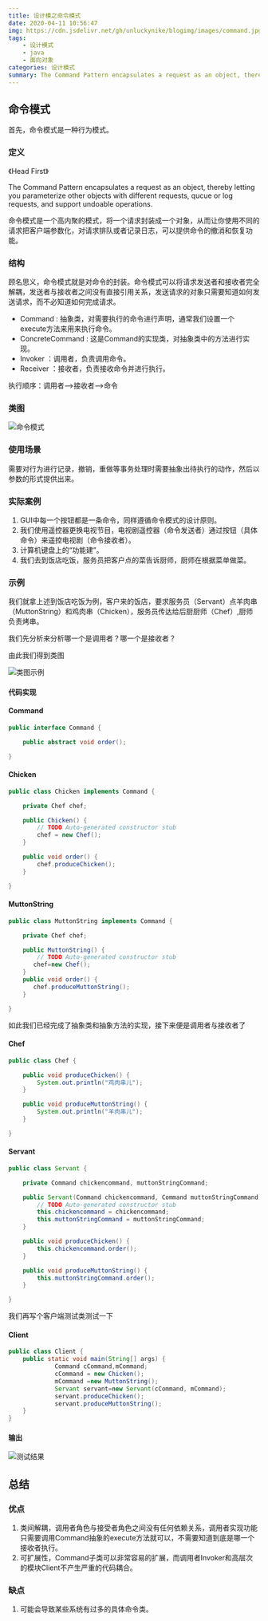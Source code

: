 ```yaml
---
title: 设计模之命令模式
date: 2020-04-11 10:56:47
img: https://cdn.jsdelivr.net/gh/unluckynike/blogimg/images/command.jpg
tags: 
    - 设计模式 
    - java 
    - 面向对象 
categories: 设计模式
summary: The Command Pattern encapsulates a request as an object, thereby letting you parameterize other objects with different requests, qucue or log requests, and support undoable operations.
---
```


## 命令模式

首先，命令模式是一种行为模式。

### 定义

《Head First》

The Command Pattern encapsulates a request as an object, thereby letting you parameterize other objects with different requests, qucue or log requests, and support undoable operations.

命令模式是一个高内聚的模式，将一个请求封装成一个对象，从而让你使用不同的请求把客户端参数化，对请求排队或者记录日志，可以提供命令的撤消和恢复功能。

### 结构

顾名思义，命令模式就是对命令的封装。命令模式可以将请求发送者和接收者完全解耦，发送者与接收者之间没有直接引用关系，发送请求的对象只需要知道如何发送请求，而不必知道如何完成请求。

- Command : 抽象类，对需要执行的命令进行声明，通常我们设置一个execute方法来用来执行命令。
- ConcreteCommand :  这是Command的实现类，对抽象类中的方法进行实现。
- Invoker ：调用者，负责调用命令。
- Receiver ：接收者，负责接收命令并进行执行。

执行顺序：调用者——>接收者——>命令

### 类图

![命令模式](Command.png)

### 使用场景

需要对行为进行记录，撤销，重做等事务处理时需要抽象出待执行的动作，然后以参数的形式提供出来。

### 实际案例

1. GUI中每一个按钮都是一条命令，同样遵循命令模式的设计原则。
2. 我们使用遥控器更换电视节目，电视剧遥控器（命令发送者）通过按钮（具体命令）来遥控电视剧（命令接收者）。
3. 计算机键盘上的“功能建”。
4. 我们去到饭店吃饭，服务员把客户点的菜告诉厨师，厨师在根据菜单做菜。

### 示例

我们就拿上述到饭店吃饭为例，客户来的饭店，要求服务员（Servant）点羊肉串（MuttonString）和鸡肉串（Chicken），服务员传达给后厨厨师（Chef）,厨师负责烤串。



我们先分析来分析哪一个是调用者？哪一个是接收者？

由此我们得到类图

![类图示例](Barbercue.png)

#### 代码实现

#### Command

```java
public interface Command {

	public abstract void order();

}
```

#### Chicken

```java
public class Chicken implements Command {

	private Chef chef;

	public Chicken() {
		// TODO Auto-generated constructor stub
		chef = new Chef();
	}

	public void order() {
		chef.produceChicken();
	}

}
```

#### MuttonString

```java
public class MuttonString implements Command {

	private Chef chef;

	public MuttonString() {
		// TODO Auto-generated constructor stub
	   chef=new Chef();
	}
	public void order() {
       chef.produceMuttonString();
	}

}
```

如此我们已经完成了抽象类和抽象方法的实现，接下来便是调用者与接收者了

#### Chef

```java
public class Chef {

	public void produceChicken() {
        System.out.println("鸡肉串儿");
	}

	public void produceMuttonString() {
        System.out.println("羊肉串儿");
	}

}
```

#### Servant

```java
public class Servant {

	private Command chickencommand, muttonStringCommand;

	public Servant(Command chickencommand, Command muttonStringCommand) {
		// TODO Auto-generated constructor stub
		this.chickencommand = chickencommand;
		this.muttonStringCommand = muttonStringCommand;
	}

	public void produceChicken() {
		this.chickencommand.order();
	}

	public void produceMuttonString() {
		this.muttonStringCommand.order();
	}

}
```

我们再写个客户端测试类测试一下

#### Client

```java
public class Client {
	public static void main(String[] args) {
             Command cCommand,mCommand;
             cCommand = new Chicken();
             mCommand =new MuttonString(); 
             Servant servant=new Servant(cCommand, mCommand);
             servant.produceChicken();
             servant.produceMuttonString();
	}
}
```

#### 输出

![测试结果](Client.png)

## 总结

### 优点

1. 类间解耦，调用者角色与接受者角色之间没有任何依赖关系，调用者实现功能只需要调用Command抽象的execute方法就可以，不需要知道到底是哪一个接收者执行。
2. 可扩展性，Command子类可以非常容易的扩展，而调用者Invoker和高层次的模块Client不产生严重的代码耦合。

### 缺点

1. 可能会导致某些系统有过多的具体命令类。
